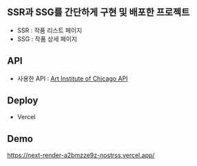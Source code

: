 ## SSR과 SSG를 간단하게 구현 및 배포한 프로젝트

- SSR : 작품 리스트 페이지
- SSG : 작품 상세 페이지

## API

- 사용한 API : [Art Institute of Chicago API](https://api.artic.edu/docs/)

## Deploy

- Vercel

## Demo

https://next-render-a2bmzze9z-nostrss.vercel.app/
